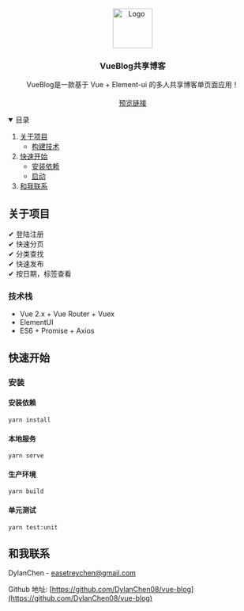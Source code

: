 <!-- PROJECT LOGO -->
<br />
<p align="center">
  <a>
    <img src="https://wx1.sinaimg.cn/mw690/82dbebd3gy1grzcla8mpwj205k05k0sn.jpg" alt="Logo" width="80" height="80">
  </a>

<h3 align="center"> VueBlog共享博客</h3>

  <p align="center">
    VueBlog是一款基于 Vue + Element-ui 的多人共享博客单页面应用！
    <br />
    <br />
    <a href="https://dylanchen08.github.io/vue-blog-website/">预览链接</a>

  </p>
</p>



<!-- TABLE OF CONTENTS -->
<details open="open">
  <summary>目录</summary>
  <ol>
    <li>
      <a href="#about-the-project">关于项目</a>
      <ul>
        <li><a href="#built-with">构建技术</a></li>
      </ul>
    </li>
    <li>
      <a href="#getting-started">快速开始</a>
      <ul>
        <li><a href="#installation">安装依赖</a></li>
        <li><a href="#installation">启动</a></li>
      </ul>
    </li>
    <li><a href="#contact">和我联系</a></li>
  </ol>
</details>



<!-- ABOUT THE PROJECT -->

## 关于项目


✔ 登陆注册 <br/>
✔ 快速分页 <br/>
✔ 分类查找 <br/>
✔ 快速发布 <br/>
✔ 按日期，标签查看 <br/>

### 技术栈

* Vue 2.x + Vue Router + Vuex
* ElementUI
* ES6 + Promise + Axios

<!-- GETTING STARTED -->

## 快速开始

### 安装

#### 安装依赖

```
yarn install
```

#### 本地服务

```
yarn serve
```

#### 生产环境

```
yarn build
```

#### 单元测试

```
yarn test:unit
```

<!-- CONTACT -->

## 和我联系

DylanChen - easetreychen@gmail.com

Github 地址: [https://github.com/DylanChen08/vue-blog](https://github.com/DylanChen08/vue-blog)




